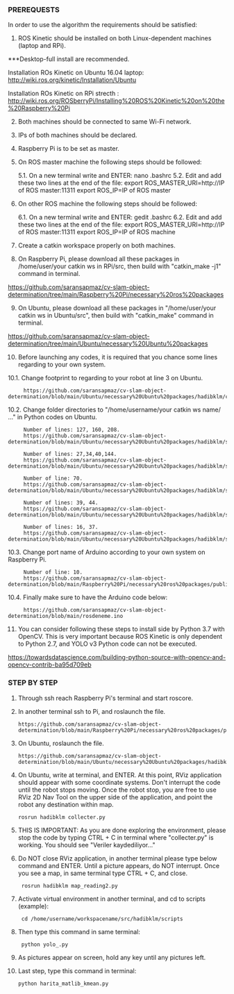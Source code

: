 ### PREREQUESTS

In order to use the algorithm the requirements should be satisfied:

1. ROS Kinetic should be installed on both Linux-dependent machines (laptop and RPi).

***Desktop-full install are recommended. 

Installation ROs Kinetic on Ubuntu 16.04 laptop:
http://wiki.ros.org/kinetic/Installation/Ubuntu

Installation ROs Kinetic on RPi strecth :
http://wiki.ros.org/ROSberryPi/Installing%20ROS%20Kinetic%20on%20the%20Raspberry%20Pi

2. Both machines should be connected to same Wi-Fi network.
3. IPs of both machines should be declared.
4. Raspberry Pi is to be set as master.
5. On ROS master machine the following steps should be followed:

   5.1. On a new terminal write and ENTER:
        nano .bashrc
   5.2. Edit and add these two lines at the end of the file:
        export ROS_MASTER_URI=http://IP of ROS master:11311
        export ROS_IP=IP of ROS master

6. On other ROS machine the following steps should be followed:

   6.1. On a new terminal write and ENTER:
        gedit .bashrc
   6.2. Edit and add these two lines at the end of the file:
        export ROS_MASTER_URI=http://IP of ROS master:11311
        export ROS_IP=IP of ROS machine

7. Create a catkin workspace properly on both machines.
8. On Raspberry Pi, please download all these packages in /home/user/your catkin ws in RPi/src, then build with "catkin_make -j1" command in terminal.

https://github.com/saransapmaz/cv-slam-object-determination/tree/main/Raspberry%20Pi/necessary%20ros%20packages

9. On Ubuntu, please download all these packages in "/home/user/your catkin ws in Ubuntu/src", then build with "catkin_make" command in terminal.

https://github.com/saransapmaz/cv-slam-object-determination/tree/main/Ubuntu/necessary%20Ubuntu%20packages

10. Before launching any codes, it is required that you chance some lines regarding to your own system. 

   10.1. Change footprint to regarding to your robot at line 3 on Ubuntu.
   
         https://github.com/saransapmaz/cv-slam-object-determination/blob/main/Ubuntu/necessary%20Ubuntu%20packages/hadibklm/config/costmap_common_params.yaml

   10.2. Change folder directories to "/home/username/your catkin ws name/ ..." in Python codes on Ubuntu. 
   
         Number of lines: 127, 160, 208.
         https://github.com/saransapmaz/cv-slam-object-determination/blob/main/Ubuntu/necessary%20Ubuntu%20packages/hadibklm/scripts/collecter.py
         
         Number of lines: 27,34,40,144.
         https://github.com/saransapmaz/cv-slam-object-determination/blob/main/Ubuntu/necessary%20Ubuntu%20packages/hadibklm/scripts/yolo_.py
         
         Number of line: 70.
         https://github.com/saransapmaz/cv-slam-object-determination/blob/main/Ubuntu/necessary%20Ubuntu%20packages/hadibklm/scripts/map_reading2.py
         
         Number of lines: 39, 44.
         https://github.com/saransapmaz/cv-slam-object-determination/blob/main/Ubuntu/necessary%20Ubuntu%20packages/hadibklm/scripts/harita_matlib_kmean.py
         
         Number of lines: 16, 37.
         https://github.com/saransapmaz/cv-slam-object-determination/blob/main/Ubuntu/necessary%20Ubuntu%20packages/hadibklm/scripts/harita_matlib_.py
         
   10.3. Change port name of Arduino according to your own system on Raspberry Pi.
   
         Number of line: 10.
         https://github.com/saransapmaz/cv-slam-object-determination/blob/main/Raspberry%20Pi/necessary%20ros%20packages/publishalldata.launch
     
   10.4. Finally make sure to have the Arduino code below:
   
         https://github.com/saransapmaz/cv-slam-object-determination/blob/main/rosdeneme.ino
         
       
11. You can consider following these steps to install side by Python 3.7 with OpenCV. This is very important because ROS Kinetic is only dependent to Python 2.7, and YOLO v3 Python code can not be executed. 

https://towardsdatascience.com/building-python-source-with-opencv-and-opencv-contrib-ba95d709eb

### STEP BY STEP 
         
1. Through ssh reach Raspberry Pi's terminal and start roscore.
2. In another terminal ssh to Pi, and roslaunch the file.

       https://github.com/saransapmaz/cv-slam-object-determination/blob/main/Raspberry%20Pi/necessary%20ros%20packages/publishalldata.launch
       
3. On Ubuntu, roslaunch the file.

       https://github.com/saransapmaz/cv-slam-object-determination/blob/main/Ubuntu/necessary%20Ubuntu%20packages/hadibklm/launch/harita_navigasyon.launch
       
4. On Ubuntu, write at terminal, and ENTER. At this point, RViz application should appear with some coordinate systems. Don't interrupt the code until the robot stops moving. Once the robot stop, you are free to use RViz 2D Nav Tool on the upper side of the application, and point the robot any destination within map.
       
       rosrun hadibklm collecter.py
         
5. THIS IS IMPORTANT: As you are done exploring the environment, please stop the code by typing CTRL + C in terminal where "collecter.py" is working. You should see "Veriler kaydediliyor..."
6. Do NOT close RViz application, in another terminal please type below command and ENTER. Until a picture appears, do NOT interrupt. Once you see a map, in same terminal type CTRL + C, and close.

        rosrun hadibklm map_reading2.py
        
7. Activate virtual environment in another terminal, and cd to scripts (example):
        
        cd /home/username/workspacename/src/hadibklm/scripts
     
8. Then type this command in same terminal:

        python yolo_.py

9. As pictures appear on screen, hold any key until any pictures left.
10. Last step, type this command in terminal:

        python harita_matlib_kmean.py
       
